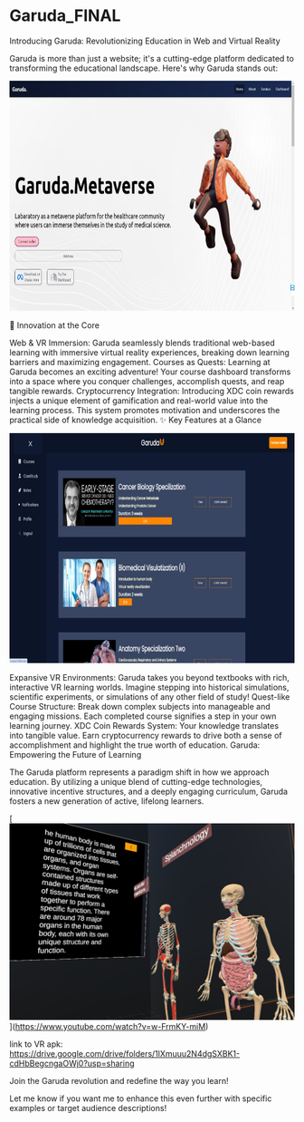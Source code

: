 # Garuda_FINAL

Introducing Garuda: Revolutionizing Education in Web and Virtual Reality

Garuda is more than just a website; it's a cutting-edge platform dedicated to transforming the educational landscape. Here's why Garuda stands out:

<img src="https://raw.githubusercontent.com/dharshini78/Garuda_FINAL/master/landing.jpg" data-canonical-src="https://raw.githubusercontent.com/dharshini78/Garuda_FINAL/master/landing.jpg" width="756" height="406"/>


🚀 Innovation at the Core

Web & VR Immersion: Garuda seamlessly blends traditional web-based learning with immersive virtual reality experiences, breaking down learning barriers and maximizing engagement. Courses as Quests: Learning at Garuda becomes an exciting adventure! Your course dashboard transforms into a space where you conquer challenges, accomplish quests, and reap tangible rewards. Cryptocurrency Integration: Introducing XDC coin rewards injects a unique element of gamification and real-world value into the learning process. This system promotes motivation and underscores the practical side of knowledge acquisition. ✨ Key Features at a Glance




 <img src="https://raw.githubusercontent.com/dharshini78/Garuda_FINAL/master/coursedash.jpg" data-canonical-src="https://raw.githubusercontent.com/dharshini78/Garuda_FINAL/master/coursedash.jpg" width="756" height="406"/>

Expansive VR Environments: Garuda takes you beyond textbooks with rich, interactive VR learning worlds. Imagine stepping into historical simulations, scientific experiments, or simulations of any other field of study! Quest-like Course Structure: Break down complex subjects into manageable and engaging missions. Each completed course signifies a step in your own learning journey. XDC Coin Rewards System: Your knowledge translates into tangible value. Earn cryptocurrency rewards to drive both a sense of accomplishment and highlight the true worth of education. Garuda: Empowering the Future of Learning

The Garuda platform represents a paradigm shift in how we approach education. By utilizing a unique blend of cutting-edge technologies, innovative incentive structures, and a deeply engaging curriculum, Garuda fosters a new generation of active, lifelong learners.




[[![Watch the video](https://raw.githubusercontent.com/dharshini78/Garuda_FINAL/master/vr1.jpg)](https://www.youtube.com/watch?v=w-FrmKY-miM)
](https://www.youtube.com/watch?v=w-FrmKY-miM)


   
link to VR apk: https://drive.google.com/drive/folders/1lXmuuu2N4dgSXBK1-cdHbBegcngaOWj0?usp=sharing

Join the Garuda revolution and redefine the way you learn!

Let me know if you want me to enhance this even further with specific examples or target audience descriptions!
